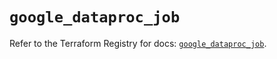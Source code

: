 # `google_dataproc_job`

Refer to the Terraform Registry for docs: [`google_dataproc_job`](https://registry.terraform.io/providers/hashicorp/google/6.11.2/docs/resources/dataproc_job).
